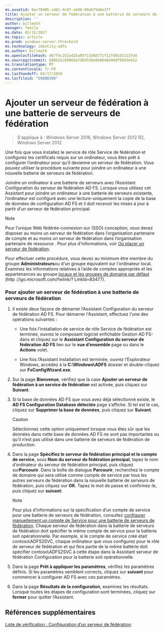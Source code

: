 ```yaml
---
ms.assetid: 6ecf8d85-cd61-4c87-add8-00a679a6e3ff
title: Ajouter un serveur de fédération à une batterie de serveurs de fédération
description: ''
author: billmath
manager: femila
ms.date: 05/31/2017
ms.topic: article
ms.prod: windows-server-threshold
ms.technology: identity-adfs
ms.author: billmath
ms.openlocfilehash: d67f4c252ad25a05f11b88771f12fd01d13137d4
ms.sourcegitcommit: 0d0b32c8986ba7db9536e0b8648d4ddf9b03e452
ms.translationtype: MT
ms.contentlocale: fr-FR
ms.lasthandoff: 04/17/2019
ms.locfileid: "59880390"
---
```

# <a name="add-a-federation-server-to-a-federation-server-farm"></a>Ajouter un serveur de fédération à une batterie de serveurs de fédération

>S'applique à : Windows Server 2016, Windows Server 2012 R2, Windows Server 2012

Une fois que vous installez le service de rôle Service de fédération et configurez les certificats requis sur un ordinateur, vous êtes prêt à configurer l’ordinateur pour qu’il devienne un serveur de fédération. Vous pouvez utiliser la procédure suivante pour joindre un ordinateur à une nouvelle batterie de serveurs de fédération.  
  
Joindre un ordinateur à une batterie de serveurs avec l’Assistant Configuration du serveur de fédération AD FS. Lorsque vous utilisez cet Assistant pour joindre un ordinateur à une batterie de serveurs existante, l’ordinateur est configuré avec une lecture\-uniquement la copie de la base de données de configuration AD FS et il doit recevoir les mises à jour à partir d’un serveur de fédération principal.  
  
> [!NOTE]  
> Pour l’unique Web fédérée\-connexion\-sur \(SSO\) conception, vous devez disposer au moins un serveur de fédération dans l’organisation partenaire de compte et au moins un serveur de fédération dans l’organisation partenaire de ressource . Pour plus d'informations, voir [Où placer un serveur de fédération](https://technet.microsoft.com/library/dd807127.aspx).  
  
Pour effectuer cette procédure, vous devez au minimum être membre du groupe **Administrateurs**ou d'un groupe équivalent sur l'ordinateur local.  Examinez les informations relatives à l’aide de comptes appropriés et les appartenances au groupe [locaux et les groupes de domaine par défaut](https://go.microsoft.com/fwlink/?LinkId=83477) \(http :\/\/go.microsoft.com\/fwlink\/? LinkId\=83477\).   
  
### <a name="to-add-a-federation-server-to-a-federation-server-farm"></a>Pour ajouter un serveur de fédération à une batterie de serveurs de fédération  
  
1.  Il existe deux façons de démarrer l’Assistant Configuration du serveur de fédération AD FS. Pour démarrer l'Assistant, effectuez l'une des opérations suivantes :  
  
    -   Une fois l’installation de service de rôle Service de fédération est terminée, ouvrez le composant logiciel enfichable Gestion AD FS\-dans et cliquez sur le **Assistant Configuration du serveur de fédération AD FS** lien sur le **vue d’ensemble** page ou dans le **Actions** volet.  
  
    -   Une fois l’Assistant installation est terminée, ouvrez l’Explorateur Windows, accédez à la **C:\\Windows\\ADFS** dossier et double\-cliquez sur **FsConfigWizard.exe**.  
  
2.  Sur la page **Bienvenue**, vérifiez que la case **Ajouter un serveur de fédération à un service de fédération** est activée, puis cliquez sur **Suivant**.  
  
3.  Si la base de données AD FS que vous avez déjà sélectionné existe, le **AD FS Configuration Database détectée** page s’affiche. Si tel est le cas, cliquez sur **Supprimer la base de données**, puis cliquez sur **Suivant**.  
  
    > [!CAUTION]  
    > Sélectionnez cette option uniquement lorsque vous êtes sûr que les données dans cette base de données AD FS ne sont pas importantes ou qu’il n’est pas utilisé dans une batterie de serveurs de fédération de production.  
  
4.  Dans la page **Spécifiez le serveur de fédération principal et le compte de service**, sous **Nom du serveur de fédération principal**, tapez le nom d’ordinateur du serveur de fédération principal, puis cliquez sur**Parcourir**. Dans la boîte de dialogue **Parcourir**, recherchez le compte de domaine qui sera utilisé comme compte de service par tous les autres serveurs de fédération dans la nouvelle batterie de serveurs de fédération, puis cliquez sur **OK**. Tapez le mot de passe et confirmez-le, puis cliquez sur **suivant**:  
  
    > [!NOTE]  
    > Pour plus d’informations sur la spécification d’un compte de service pour une batterie de serveurs de fédération, consultez [configurer manuellement un compte de Service pour une batterie de serveurs de fédération](Manually-Configure-a-Service-Account-for-a-Federation-Server-Farm.md). Chaque serveur de fédération dans la batterie de serveurs de fédération doit spécifier le même compte de service pour la batterie soit opérationnelle. Par exemple, si le compte de service créé était contoso\\ADFS2SVC, chaque ordinateur que vous configurez pour le rôle de serveur de fédération et qui fera partie de la même batterie doit spécifier contoso\\ADFS2SVC à cette étape dans la Assistant serveur de fédération Configuration pour la batterie soit opérationnelle.  
  
5.  Dans la page **Prêt à appliquer les paramètres**, vérifiez les paramètres définis. Si les paramètres semblent corrects, cliquez sur **suivant** pour commencer à configurer AD FS avec ces paramètres.  
  
6.  Dans la page **Résultats de la configuration**, examinez les résultats. Lorsque toutes les étapes de configuration sont terminées, cliquez sur **fermer** pour quitter l’Assistant.  
  
## <a name="additional-references"></a>Références supplémentaires  
[Liste de vérification : Configuration d’un serveur de fédération](Checklist--Setting-Up-a-Federation-Server.md)  
  

